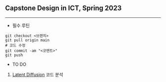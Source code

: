 ## Capstone Design in ICT, Spring 2023
---
* 필수 루틴
```
git checkout <브랜치>
git pull origin main
# 코드 수정
git commit -am "<코맨트>"
git push
```

* TO DO
1. [Latent Diffusion](latent-diffusion/) 코드 분석